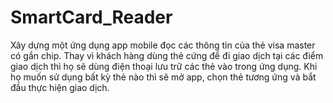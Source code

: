 # SmartCard_Reader
Xây dựng một ứng dụng app mobile đọc các thông tin của thẻ visa master có gắn chip.  Thay vì khách hàng dùng thẻ cứng để đi giao dịch tại các điểm giao dịch thì họ sẽ dùng điện  thoại lưu trữ các thẻ vào trong ứng dụng. Khi họ muốn sử dụng bất kỳ thẻ nào thì sẽ mở app,  chọn thẻ tương ứng và bắt đầu thực hiện giao dịch.
